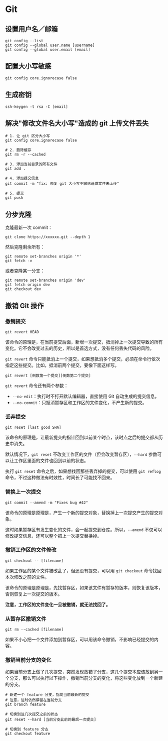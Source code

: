 # Git

## 设置用户名／邮箱

```shell
git config --list
git config --global user.name [username]
git config --global user.email [email]
```

## 配置大小写敏感

```shell
git config core.ignorecase false
```

## 生成密钥

```shell
ssh-keygen -t rsa -C [email]
```

## 解决"修改文件名大小写"造成的 git 上传文件丢失

```shell
# 1. 让 git 区分大小写
git config core.ignorecase false

# 2. 删除缓存
git rm -r --cached

# 3. 添加当前目录的所有文件
git add .

# 4. 添加提交信息
git commit -m "fix: 修复 git 大小写不敏感造成文件未上传"

# 5. 提交
git push
```

## 分步克隆

克隆最新一次 commit：

```shell
git clone https://xxxxxx.git --depth 1
```

然后克隆剩余所有：

```shell
git remote set-branches origin '*'
git fetch -v
```

或者克隆某一分支：

```shell
git remote set-branches origin 'dev'
git fetch origin dev
git checkout dev
```

## 撤销 Git 操作

### 撤销提交

```shell
git revert HEAD
```

该命令的原理是，在当前提交后面，新增一次提交，抵消掉上一次提交导致的所有变化。它不会改变过去的历史，所以是首选方式，没有任何丢失代码的风险。

`git revert` 命令只能抵消上一个提交，如果想抵消多个提交，必须在命令行依次指定这些提交。比如，抵消前两个提交，要像下面这样写。

```shell
git revert [倒数第一个提交][倒数第二个提交]
```

`git revert` 命令还有两个参数：

- `--no-edit`：执行时不打开默认编辑器，直接使用 Git 自动生成的提交信息。
- `--no-commit`：只抵消暂存区和工作区的文件变化，不产生新的提交。

### 丢弃提交

```shell
git reset [last good SHA]
```

该命令的原理是，让最新提交的指针回到以前某个时点，该时点之后的提交都从历史中消失。

默认情况下，`git reset` 不改变工作区的文件（但会改变暂存区），`--hard` 参数可以让工作区里面的文件也回到以前的状态。

执行 `git reset` 命令之后，如果想找回那些丢弃掉的提交，可以使用 `git reflog` 命令，不过这种做法有时效性，时间长了可能找不回来。

### 替换上一次提交

```shell
git commit --amend -m "Fixes bug #42"
```

该命令的原理是原理是，产生一个新的提交对象，替换掉上一次提交产生的提交对象。

这时如果暂存区有发生变化的文件，会一起提交到仓库。所以，`--amend` 不仅可以修改提交信息，还可以整个把上一次提交替换掉。

### 撤销工作区的文件修改

```shell
git checkout -- [filename]
```

如果工作区的某个文件被改乱了，但还没有提交，可以用 `git checkout` 命令找回本次修改之前的文件。

该命令的原理是原理是，先找暂存区，如果该文件有暂存的版本，则恢复该版本，否则恢复上一次提交的版本。

**注意，工作区的文件变化一旦被撤销，就无法找回了。**

### 从暂存区撤销文件

```shell
git rm --cached [filename]
```

如果不小心把一个文件添加到暂存区，可以用该命令撤销，不影响已经提交的内容。

### 撤销当前分支的变化

如果当前分支上做了几次提交，突然发现放错了分支，这几个提交本应该放到另一个分支，那么可以执行以下操作，撤销当前分支的变化，将这些变化放到一个新建的分支。

```shell
# 新建一个 feature 分支，指向当前最新的提交
# 注意，这时依然停留在当前分支
git branch feature

# 切换到这几次提交之前的状态
git reset --hard [当前分支此前的最后一次提交]

# 切换到 feature 分支
git checkout feature
```
